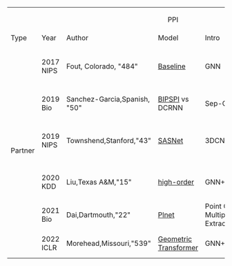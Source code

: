 <table>
  <tr>
      <td colspan="6"><p align="center">PPI</p></td>
  </tr>
  <tr>
      <td >Type</td>
      <td >Year</td>
      <td >Author</td>
      <td >Model</td>
      <td >Intro</td>
      <td >PS</td>
  </tr>
  <tr>
     <td rowspan="6">Partner </td>
     <td >2017 NIPS</td>
     <td >Fout, Colorado, "484"</td>
     <td ><a href="https://scholar.google.com/scholar?hl=zh-CN&as_sdt=0%2C5&q=Protein+interface+prediction+using+graph+convolutional+networks&btnG=">Baseline</a></td>
     <td >GNN</td>
     <td > Traffic Forecasting (T'→T) - Traffic Speed(LA&BAY)<a href="https://github.com/liyaguang/DCRNN"> - tf(802*)</a> <a href="https://github.com/chnsh/DCRNN_PyTorch">torch(232*)</a></td>
  </tr>
  <tr>
     <td >2019 Bio</td>
     <td >Sanchez-Garcia,Spanish, "50"</td>
     <td ><a href="https://scholar.google.com/scholar?hl=zh-CN&as_sdt=0%2C5&q=BIPSPI%3A+a+method+for+the+prediction+of+partner-specific+protein-protein+interfaces&btnG=">BIPSPI</a>   vs DCRNN</td>
     <td >Sep-Only</td>
     <td >Traffic Speed Forecaseting (J→K)- LA </td>
  </tr>
  <tr>
     <td >2019 NIPS</td>
     <td >Townshend,Stanford,"43"</td>
     <td ><a href="https://scholar.google.com/scholar?hl=zh-CN&as_sdt=0%2C5&q=End-to-end+learning+on+3d+protein+structure+for+interface+prediction&btnG=">SASNet</a> </td>
     <td > 3DCNN</td>
     <td >Traffic forecast (M→H)-BJ&PeMSD7- <a href="https://github.com/VeritasYin/STGCN_IJCAI-18" >tf(613*)</a> <a href="https://github.com/FelixOpolka/STGCN-PyTorch" >torch(212*)</a></td>
  </tr>
  <tr>
     <td >2020 KDD</td>
     <td >Liu,Texas A&M,"15"</td>
     <td ><a href="https://scholar.google.com/scholar?hl=zh-CN&as_sdt=0%2C5&q=Deep+learning+of+high-order+interactions+for+protein+interface+prediction&btnG=">high-order</a> </td>
     <td >GNN+CNN</td>
     <td >Ride-hailing Demand Forecasting(T→1)-BJ&SH</td>
  </tr>
  <tr>
     <td >2021 Bio</td>
     <td >Dai,Dartmouth,"22"</td>
     <td ><a href="https://scholar.google.com/scholar?hl=zh-CN&as_sdt=0%2C5&q=Protein+interaction+interface+region+prediction+by+geometric+deep+learning&btnG=">Plnet</a> </td>
     <td >Point Cloud + Multiple Feature Extraction + MLP</td>
     <td >Traffic Forecasting (S→T)-LA&BAY</td>
  </tr>
   <tr>
     <td >2022 ICLR</td>
     <td >Morehead,Missouri,"539"</td>
     <td ><a href="https://scholar.google.com/scholar?hl=zh-CN&as_sdt=0%2C5&q=Geometric+Transformers+for+Protein+Interface+Contact+Prediction&btnG=">Geometric Transformer</a> </td>
     <td >GNN+Transformer</td>
     <td >Traffic Flow Forecast (N→T) - PeMSD4/D8</td>
  </tr>
  

  
 
  
</table>
